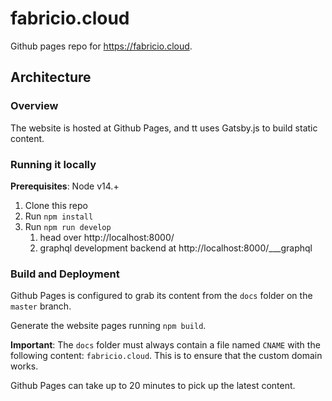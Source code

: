 # fabricio.cloud

Github pages repo for https://fabricio.cloud.

## Architecture

### Overview

The website is hosted at Github Pages, and tt uses Gatsby.js to build static 
content. 

### Running it locally

**Prerequisites**: Node v14.+ 

  1. Clone this repo
  2. Run `npm install`
  3. Run `npm run develop`
     1. head over http://localhost:8000/
     2. graphql development backend at http://localhost:8000/___graphql

### Build and Deployment

Github Pages is configured to grab its content from the `docs` folder on the 
`master` branch.

Generate the website pages running `npm build`.

**Important**: The `docs` folder must always contain a file named `CNAME` with 
the following content: `fabricio.cloud`. This is to ensure that the custom 
domain works.

Github Pages can take up to 20 minutes to pick up the latest content.

